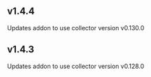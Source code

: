 ## v1.4.4
Updates addon to use collector version v0.130.0

## v1.4.3
Updates addon to use collector version v0.128.0
